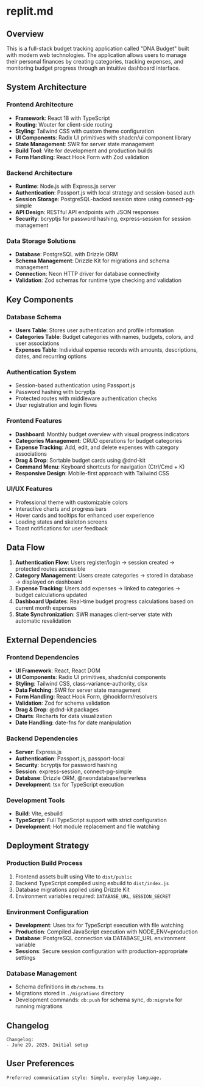 # replit.md

## Overview

This is a full-stack budget tracking application called "DNA Budget" built with modern web technologies. The application allows users to manage their personal finances by creating categories, tracking expenses, and monitoring budget progress through an intuitive dashboard interface.

## System Architecture

### Frontend Architecture
- **Framework**: React 18 with TypeScript
- **Routing**: Wouter for client-side routing
- **Styling**: Tailwind CSS with custom theme configuration
- **UI Components**: Radix UI primitives with shadcn/ui component library
- **State Management**: SWR for server state management
- **Build Tool**: Vite for development and production builds
- **Form Handling**: React Hook Form with Zod validation

### Backend Architecture
- **Runtime**: Node.js with Express.js server
- **Authentication**: Passport.js with local strategy and session-based auth
- **Session Storage**: PostgreSQL-backed session store using connect-pg-simple
- **API Design**: RESTful API endpoints with JSON responses
- **Security**: bcryptjs for password hashing, express-session for session management

### Data Storage Solutions
- **Database**: PostgreSQL with Drizzle ORM
- **Schema Management**: Drizzle Kit for migrations and schema management
- **Connection**: Neon HTTP driver for database connectivity
- **Validation**: Zod schemas for runtime type checking and validation

## Key Components

### Database Schema
- **Users Table**: Stores user authentication and profile information
- **Categories Table**: Budget categories with names, budgets, colors, and user associations
- **Expenses Table**: Individual expense records with amounts, descriptions, dates, and recurring options

### Authentication System
- Session-based authentication using Passport.js
- Password hashing with bcryptjs
- Protected routes with middleware authentication checks
- User registration and login flows

### Frontend Features
- **Dashboard**: Monthly budget overview with visual progress indicators
- **Categories Management**: CRUD operations for budget categories
- **Expense Tracking**: Add, edit, and delete expenses with category associations
- **Drag & Drop**: Sortable budget cards using @dnd-kit
- **Command Menu**: Keyboard shortcuts for navigation (Ctrl/Cmd + K)
- **Responsive Design**: Mobile-first approach with Tailwind CSS

### UI/UX Features
- Professional theme with customizable colors
- Interactive charts and progress bars
- Hover cards and tooltips for enhanced user experience
- Loading states and skeleton screens
- Toast notifications for user feedback

## Data Flow

1. **Authentication Flow**: Users register/login → session created → protected routes accessible
2. **Category Management**: Users create categories → stored in database → displayed on dashboard
3. **Expense Tracking**: Users add expenses → linked to categories → budget calculations updated
4. **Dashboard Updates**: Real-time budget progress calculations based on current month expenses
5. **State Synchronization**: SWR manages client-server state with automatic revalidation

## External Dependencies

### Frontend Dependencies
- **UI Framework**: React, React DOM
- **UI Components**: Radix UI primitives, shadcn/ui components
- **Styling**: Tailwind CSS, class-variance-authority, clsx
- **Data Fetching**: SWR for server state management
- **Form Handling**: React Hook Form, @hookform/resolvers
- **Validation**: Zod for schema validation
- **Drag & Drop**: @dnd-kit packages
- **Charts**: Recharts for data visualization
- **Date Handling**: date-fns for date manipulation

### Backend Dependencies
- **Server**: Express.js
- **Authentication**: Passport.js, passport-local
- **Security**: bcryptjs for password hashing
- **Session**: express-session, connect-pg-simple
- **Database**: Drizzle ORM, @neondatabase/serverless
- **Development**: tsx for TypeScript execution

### Development Tools
- **Build**: Vite, esbuild
- **TypeScript**: Full TypeScript support with strict configuration
- **Development**: Hot module replacement and file watching

## Deployment Strategy

### Production Build Process
1. Frontend assets built using Vite to `dist/public`
2. Backend TypeScript compiled using esbuild to `dist/index.js`
3. Database migrations applied using Drizzle Kit
4. Environment variables required: `DATABASE_URL`, `SESSION_SECRET`

### Environment Configuration
- **Development**: Uses tsx for TypeScript execution with file watching
- **Production**: Compiled JavaScript execution with NODE_ENV=production
- **Database**: PostgreSQL connection via DATABASE_URL environment variable
- **Sessions**: Secure session configuration with production-appropriate settings

### Database Management
- Schema definitions in `db/schema.ts`
- Migrations stored in `./migrations` directory
- Development commands: `db:push` for schema sync, `db:migrate` for running migrations

## Changelog
```
Changelog:
- June 29, 2025. Initial setup
```

## User Preferences
```
Preferred communication style: Simple, everyday language.
```